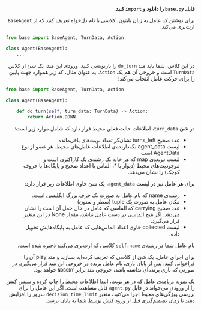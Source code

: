 <div dir="rtl">
    
<strong dir="rtl">فایل `base.py` را دانلود و `import` کنید.</strong>

برای نوشتن کد عامل به زبان پایتون، کلاسی با نام دل‌خواه تعریف کنید که از `BaseAgent` ارث‌بری می‌کند:

</div>

```python
from base import BaseAgent, TurnData, Action

class Agent(BaseAgent):
    ...
```

<div dir="rtl">

در این کلاس، شما باید متد `do_turn` را بازنویسی کنید. ورودی این متد، یک شئ از کلاس `TurnData` است و خروجی آن هم یک `Action`. به عنوان مثال، کد زیر همواره جهت پایین را برای حرکت عامل انتخاب می‌کند:

</div>

```python
from base import BaseAgent, TurnData, Action

class Agent(BaseAgent):
    
    def do_turn(self, turn_data: TurnData) -> Action:
        return Action.DOWN
```

<div dir="rtl">

در شئ `turn_data`، اطلاعات حالت فعلی محیط قرار دارد که شامل موارد زیر است:

<ul>
<li>عدد صحیح turns_left نشان‌گر تعداد نوبت‌های باقی‌مانده</li>
<li>لیست agent_data نگه‌دارنده‌ی اطلاعات عامل‌های محیط. هر عضو از نوع AgentData است</li>
<li>لیست دوبعدی map که هر خانه یک رشته‌ی تک کاراکتری است و موجودیت‌های محیط (دیوار با                                          *، الماس با                                                   اعداد                                                      صحیح و پایگاه‌ها با حروف کوچک) را نشان می‌دهد.</li>
</ul>

برای هر عامل نیز در لیست `agent_data`، یک شئ حاوی اطلاعات زیر قرار دارد:

<ul>
<li>رشته‌ی name که نام عامل به صورت یک حرف بزرگ انگلیسی است.</li>
<li>مکان عامل به صورت یک tuple (سطر و ستون)</li>
<li>عدد صحیح carrying که الماسی که عامل در حال حمل آن است را نشان می‌دهد. اگر هیچ الماسی در دست عامل نباشد، مقدار None در این متغیر قرار                  می‌گیرد.</li>
<li>لیست collected حاوی اعداد الماس‌هایی که عامل به پایگاه‌هایش تحویل داده.</li>
</ul>

نام عامل شما در رشته‌ی `self.name` کلاسی که ارث‌بری می‌کنید ذخیره شده است.

برای اجرای عامل، یک شئ از کلاسی که تعریف کرده‌اید بسازید و متد play آن را فراخوانی کنید. پس از پایان بازی، نام عامل برنده در خروجی این متد قرار می‌گیرد. در صورتی که بازی برنده‌ای نداشته باشد، خروجی متد برابر `NOBODY` خواهد بود.

یک نمونه برنامه‌ی عامل که در هر نوبت، ابتدا اطلاعات محیط را چاپ کرده و سپس کنش را از ورودی می‌خواند در فایل `agent.py` قابل مشاهده است. اگر این عامل را برای بررسی ویژگی‌های محیط اجرا می‌کنید، متغیر `decision_time_limit` سرور را افزایش دهید تا زمان تصمیم‌گیری قبل از ورود کنش توسط شما به پایان نرسد.

</div>

